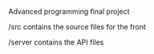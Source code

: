 Advanced programming final project

/src contains the source files for the front

/server contains the API files
